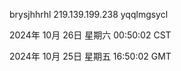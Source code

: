 brysjhhrhl 219.139.199.238 yqqlmgsycl

2024年 10月 26日 星期六 00:50:02 CST

2024年 10月 25日 星期五 16:50:02 GMT
